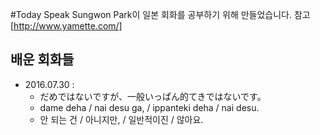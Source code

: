 #Today Speak
Sungwon Park이 일본 회화를 공부하기 위해 만들었습니다. 참고[http://www.yamette.com/]

## 배운 회화들

* 2016.07.30 : 
  * だめではないですが、一般いっぱん的てきではないです。
  * dame deha / nai desu ga, / ippanteki deha / nai desu.
  * 안 되는 건 / 아니지만, / 일반적이진 / 않아요.

